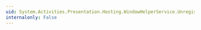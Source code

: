 ```yaml
---
uid: System.Activities.Presentation.Hosting.WindowHelperService.UnregisterWindowMessageHandler(System.Activities.Presentation.Hosting.WindowMessage)
internalonly: False
---
```

